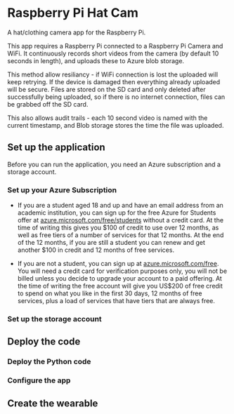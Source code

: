 # Raspberry Pi Hat Cam

A hat/clothing camera app for the Raspberry Pi.

This app requires a Raspberry Pi connected to a Raspberry Pi Camera and WiFi. It continuously records short videos from the camera (by default 10 seconds in length), and uploads these to Azure blob storage.

This method allow resiliancy - if WiFi connection is lost the uploaded will keep retrying. If the device is damaged then everything already uploaded will be secure. Files are stored on the SD card and only deleted after successfully being uploaded, so if there is no internet connection, files can be grabbed off the SD card.

This also allows audit trails - each 10 second video is named with the current timestamp, and Blob storage stores the time the file was uploaded.

## Set up the application

Before you can run the application, you need an Azure subscription and a storage account.

### Set up your Azure Subscription

* If you are a student aged 18 and up and have an email address from an academic institution, you can sign up for the free Azure for Students offer at [azure.microsoft.com/free/students](https://azure.microsoft.com/free/students/?WT.mc_id=agrohack-github-jabenn) without a credit card. At the time of writing this gives you $100 of credit to use over 12 months, as well as free tiers of a number of services for that 12 months. At the end of the 12 months, if you are still a student you can renew and get another $100 in credit and 12 months of free services.

* If you are not a student, you can sign up at [azure.microsoft.com/free](https://azure.microsoft.com/free/?WT.mc_id=agrohack-github-jabenn). You will need a credit card for verification purposes only, you will not be billed unless you decide to upgrade your account to a paid offering. At the time of writing the free account will give you US$200 of free credit to spend on what you like in the first 30 days, 12 months of free services, plus a load of services that have tiers that are always free.

### Set up the storage account

## Deploy the code

### Deploy the Python code

### Configure the app

## Create the wearable
